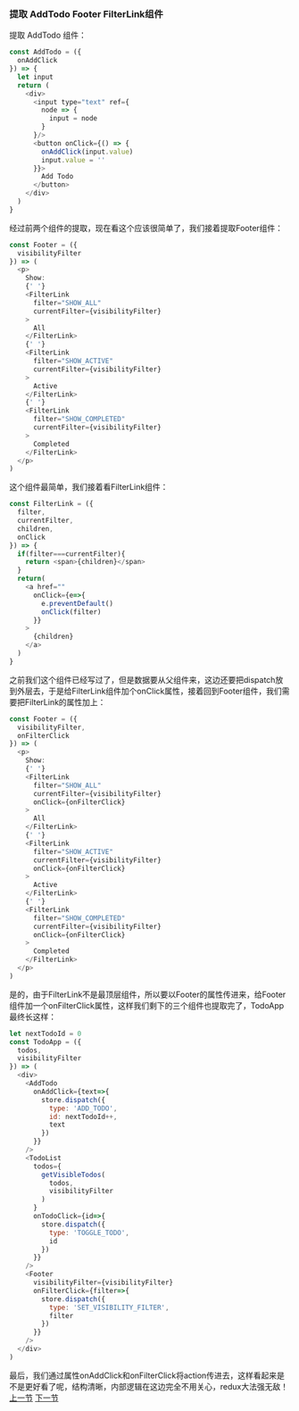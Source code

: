 ### 提取 AddTodo Footer FilterLink组件
提取 AddTodo 组件：
```js
const AddTodo = ({
  onAddClick
}) => {
  let input
  return (
    <div>
      <input type="text" ref={
        node => {
          input = node
        }
      }/>
      <button onClick={() => {
        onAddClick(input.value)
        input.value = ''
      }}>
        Add Todo
      </button>
    </div>
  )
}
```
经过前两个组件的提取，现在看这个应该很简单了，我们接着提取Footer组件：
```js
const Footer = ({
  visibilityFilter
}) => (
  <p>
    Show:
    {' '}
    <FilterLink 
      filter="SHOW_ALL"
      currentFilter={visibilityFilter}
    >
      All
    </FilterLink>
    {' '}
    <FilterLink 
      filter="SHOW_ACTIVE"
      currentFilter={visibilityFilter}
    >
      Active
    </FilterLink>
    {' '}
    <FilterLink 
      filter="SHOW_COMPLETED"
      currentFilter={visibilityFilter}
    >
      Completed
    </FilterLink>
  </p>
)
```
这个组件最简单，我们接着看FilterLink组件：
```js
const FilterLink = ({
  filter,
  currentFilter,
  children,
  onClick
}) => {
  if(filter===currentFilter){
    return <span>{children}</span>
  }
  return(
    <a href="" 
      onClick={e=>{
        e.preventDefault()
        onClick(filter)
      }}
    >
      {children}
    </a>
  )
}
```
之前我们这个组件已经写过了，但是数据要从父组件来，这边还要把dispatch放到外层去，于是给FilterLink组件加个onClick属性，接着回到Footer组件，我们需要把FilterLink的属性加上：
```js
const Footer = ({
  visibilityFilter,
  onFilterClick
}) => (
  <p>
    Show:
    {' '}
    <FilterLink 
      filter="SHOW_ALL"
      currentFilter={visibilityFilter}
      onClick={onFilterClick}
    >
      All
    </FilterLink>
    {' '}
    <FilterLink 
      filter="SHOW_ACTIVE"
      currentFilter={visibilityFilter}
      onClick={onFilterClick}
    >
      Active
    </FilterLink>
    {' '}
    <FilterLink 
      filter="SHOW_COMPLETED"
      currentFilter={visibilityFilter}
      onClick={onFilterClick}
    >
      Completed
    </FilterLink>
  </p>
)
```
是的，由于FilterLink不是最顶层组件，所以要以Footer的属性传进来，给Footer组件加一个onFilterClick属性，这样我们剩下的三个组件也提取完了，TodoApp最终长这样：
```js
let nextTodoId = 0
const TodoApp = ({
  todos,
  visibilityFilter
}) => (
  <div>
    <AddTodo
      onAddClick={text=>{
        store.dispatch({
          type: 'ADD_TODO',
          id: nextTodoId++,
          text
        })
      }}
    />
    <TodoList 
      todos={
        getVisibleTodos(
          todos,
          visibilityFilter
        )
      }
      onTodoClick={id=>{
        store.dispatch({
          type: 'TOGGLE_TODO',
          id
        })
      }}
    />
    <Footer
      visibilityFilter={visibilityFilter}
      onFilterClick={filter=>{
        store.dispatch({
          type: 'SET_VISIBILITY_FILTER',
          filter
        })
      }}
    />
  </div>
)
```
最后，我们通过属性onAddClick和onFilterClick将action传进去，这样看起来是不是更好看了呢，结构清晰，内部逻辑在这边完全不用关心，redux大法强无敌！[上一节](https://github.com/MothWillion/redux-todolist/tree/master/20-extracting-presentational-components-todo-todolist) [下一节](https://github.com/MothWillion/redux-todolist/tree/master/22-extracting-container-components-filterlink)